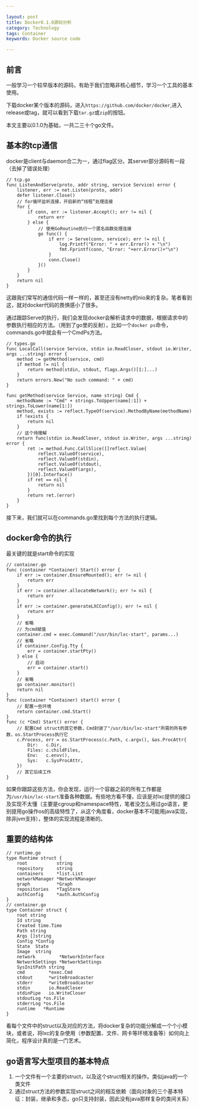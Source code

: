 ```yaml
---

layout: post
title: Docker0.1.0源码分析
category: Technology
tags: Container
keywords: Docker source code

---
```


## 前言

一般学习一个较早版本的源码，有助于我们忽略非核心细节，学习一个工具的基本使用。

下载docker某个版本的源码，进入`https://github.com/docker/docker`,进入release或tag，就可以看到下载`tar.gz`或`zip`的按钮。

本文主要以0.1.0为基础，一共二三十个go文件。


## 基本的tcp通信

docker是client与daemon合二为一，通过flag区分。其server部分源码有一段（去掉了错误处理）
    
    // tcp.go
    func ListenAndServe(proto, addr string, service Service) error {
    	listener, err := net.Listen(proto, addr)
    	defer listener.Close()
    	// for循环监听连接，开启新的“线程”处理连接
    	for {
    		if conn, err := listener.Accept(); err != nil {
    			return err
    		} else {
    		    // 使用GoRoutine执行一个匿名函数处理连接
    			go func() {
    				if err := Serve(conn, service); err != nil {
    					log.Printf("Error: " + err.Error() + "\n")
    					fmt.Fprintf(conn, "Error: "+err.Error()+"\n")
    				}
    				conn.Close()
    			}()
    		}
    	}
    	return nil
    }

这跟我们常写的通信代码一样一样的，甚至还没有netty的nio来的复杂。笔者看到这，就对docker代码的畏惧感小了很多。

通过跟踪Serve的执行，我们会发现docker会解析请求中的数据，根据请求中的参数执行相应的方法。（用到了go里的反射），比如一个`docker ps`命令，commands.go中就会有一个CmdPs方法。

    // types.go
    func LocalCall(service Service, stdin io.ReadCloser, stdout io.Writer, args ...string) error {
    	method := getMethod(service, cmd)
    	if method != nil {
    		return method(stdin, stdout, flags.Args()[1:]...)
    	}
    	return errors.New("No such command: " + cmd)
    }
    
    func getMethod(service Service, name string) Cmd {
    	methodName := "Cmd" + strings.ToUpper(name[:1]) + strings.ToLower(name[1:])
    	method, exists := reflect.TypeOf(service).MethodByName(methodName)
    	if !exists {
    		return nil
    	}
    	// 这个待理解
    	return func(stdin io.ReadCloser, stdout io.Writer, args ...string) error {
    		ret := method.Func.CallSlice([]reflect.Value{
    			reflect.ValueOf(service),
    			reflect.ValueOf(stdin),
    			reflect.ValueOf(stdout),
    			reflect.ValueOf(args),
    		})[0].Interface()
    		if ret == nil {
    			return nil
    		}
    		return ret.(error)
    	}
    }

接下来，我们就可以在commands.go里找到每个方法的执行逻辑。

## docker命令的执行

最关键的就是start命令的实现


    // container.go
    func (container *Container) Start() error {
        if err := container.EnsureMounted(); err != nil {
		    return err
	    }
    	if err := container.allocateNetwork(); err != nil {
    		return err
    	}
    	if err := container.generateLXCConfig(); err != nil {
    		return err
    	}
    	// 省略
    	// 为cmd赋值
    	container.cmd = exec.Command("/usr/bin/lxc-start", params...)
    	// 省略
    	if container.Config.Tty {
		    err = container.startPty()
    	} else {
    	    // 启动
    		err = container.start()
    	}
        // 省略
    	go container.monitor()
	    return nil
    }
    func (container *Container) start() error {
    	// 配置一些环境
    	return container.cmd.Start()
    }
    func (c *Cmd) Start() error {
    	// 配置Cmd struct的其它参数，Cmd封装了"/usr/bin/lxc-start"所需的所有参数，os.StartProcess执行它
    	c.Process, err = os.StartProcess(c.Path, c.argv(), &os.ProcAttr{
    		Dir:   c.Dir,
    		Files: c.childFiles,
    		Env:   c.envv(),
    		Sys:   c.SysProcAttr,
    	})
    	// 其它后续工作
    }
    
如果你跟踪这些方法，你会发现，运行一个容器之前的所有工作都是为`/usr/bin/lxc-start`准备各种数据。有些地方看不懂，应该是对lxc提供的接口及实现不太懂（主要是cgroup和namespace特性，笔者没怎么用过go语言，更别提用go操作os的高级特性了，从这个角度看，docker基本不可能用java实现，除非jvm支持），整体的实现流程是清晰的。


## 重要的结构体

    // runtime.go
    type Runtime struct {
    	root           string
    	repository     string
    	containers     *list.List
    	networkManager *NetworkManager
    	graph          *Graph
    	repositories   *TagStore
    	authConfig     *auth.AuthConfig
    }
    // container.go
    type Container struct {
    	root string
    	Id string
    	Created time.Time
    	Path string
    	Args []string
    	Config *Config
    	State  State
    	Image  string
    	network         *NetworkInterface
    	NetworkSettings *NetworkSettings
    	SysInitPath string
    	cmd         *exec.Cmd
    	stdout      *writeBroadcaster
    	stderr      *writeBroadcaster
    	stdin       io.ReadCloser
    	stdinPipe   io.WriteCloser
    	stdoutLog *os.File
    	stderrLog *os.File
    	runtime   *Runtime
    }
    
看每个文件中的struct以及对应的方法，将docker复杂的功能分解成一个个小模块，或者说，将lxc的复杂使用（参数配置、文件、网卡等环境准备等）如何向上简化，程序设计真的是一门艺术。
    
## go语言写大型项目的基本特点

1. 一个文件有一个主要的struct，以及这个struct相关的操作。类似java的一个类文件
2. 通过struct方法的参数实现struct之间的相互依赖（面向对象的三个基本特征：封装，继承和多态，go只支持封装，因此没有java那样复杂的类间关系）
